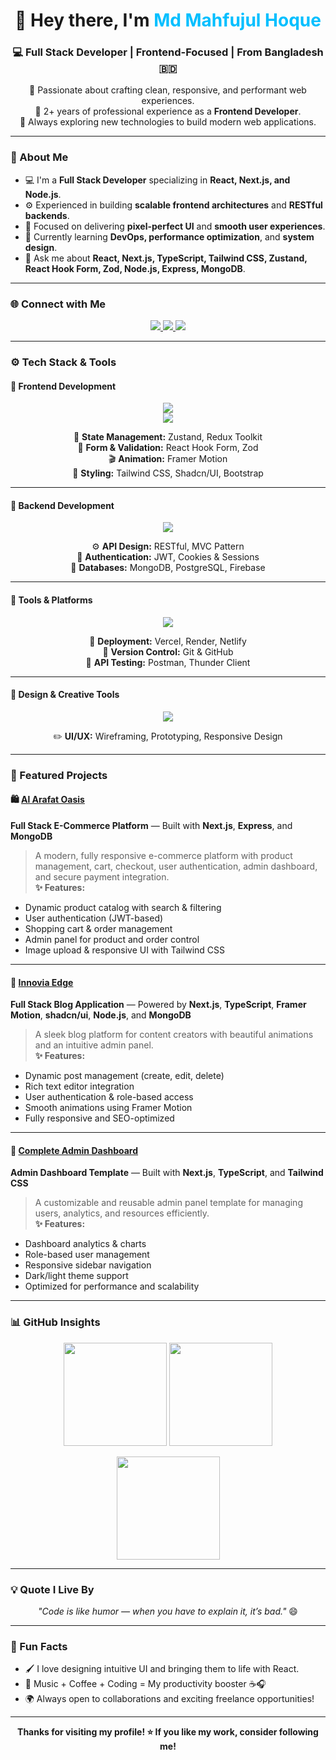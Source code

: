 <h1 align="center">👋 Hey there, I'm <span style="color:#00BFFF;">Md Mahfujul Hoque</span></h1>
<h3 align="center">💻 Full Stack Developer | Frontend-Focused | From Bangladesh 🇧🇩</h3>

<p align="center">
  🌟 Passionate about crafting clean, responsive, and performant web experiences.<br/>
  💼 2+ years of professional experience as a <b>Frontend Developer</b>.<br/>
  🚀 Always exploring new technologies to build modern web applications.
</p>

---

### 🧠 About Me

- 💻 I'm a **Full Stack Developer** specializing in **React, Next.js, and Node.js**.  
- ⚙️ Experienced in building **scalable frontend architectures** and **RESTful backends**.  
- 🎯 Focused on delivering **pixel-perfect UI** and **smooth user experiences**.  
- 🌱 Currently learning **DevOps, performance optimization**, and **system design**.  
- 💬 Ask me about **React, Next.js, TypeScript, Tailwind CSS, Zustand, React Hook Form, Zod, Node.js, Express, MongoDB**.  

---

### 🌐 Connect with Me

<p align="center">
  <a href="mailto:mdmahfujulhoque123@gmail.com" target="_blank">
    <img src="https://img.shields.io/badge/Email-D14836?style=for-the-badge&logo=gmail&logoColor=white"/>
  </a>
  <a href="https://linkedin.com/in/mahfujulhoque" target="_blank">
    <img src="https://img.shields.io/badge/LinkedIn-0077B5?style=for-the-badge&logo=linkedin&logoColor=white"/>
  </a>
  <a href="https://github.com/mahfujulhoque12" target="_blank">
    <img src="https://img.shields.io/badge/GitHub-171515?style=for-the-badge&logo=github&logoColor=white"/>
  </a>
</p>

---

### ⚙️ Tech Stack & Tools

#### 🎨 Frontend Development
<p align="center">
  <img src="https://skillicons.dev/icons?i=html,css,js,ts,react,next,redux,tailwind,bootstrap" /><br/>
  <img src="https://skillicons.dev/icons?i=framer" />
</p>

<p align="center">
  🧩 <b>State Management:</b> Zustand, Redux Toolkit<br/>
  🧾 <b>Form & Validation:</b> React Hook Form, Zod<br/>
  🎬 <b>Animation:</b> Framer Motion<br/>
  🎨 <b>Styling:</b> Tailwind CSS, Shadcn/UI, Bootstrap
</p>

---

#### 🧠 Backend Development
<p align="center">
  <img src="https://skillicons.dev/icons?i=nodejs,express,mongodb,postgres,firebase" />
</p>

<p align="center">
  ⚙️ <b>API Design:</b> RESTful, MVC Pattern<br/>
  🔐 <b>Authentication:</b> JWT, Cookies & Sessions<br/>
  💾 <b>Databases:</b> MongoDB, PostgreSQL, Firebase
</p>

---

#### 🧰 Tools & Platforms
<p align="center">
  <img src="https://skillicons.dev/icons?i=git,github,vercel,postman,vscode,docker" />
</p>

<p align="center">
  🚀 <b>Deployment:</b> Vercel, Render, Netlify<br/>
  🧪 <b>Version Control:</b> Git & GitHub<br/>
  🧱 <b>API Testing:</b> Postman, Thunder Client
</p>

---

#### 🎨 Design & Creative Tools
<p align="center">
  <img src="https://skillicons.dev/icons?i=figma,photoshop,illustrator" />
</p>

<p align="center">
  ✏️ <b>UI/UX:</b> Wireframing, Prototyping, Responsive Design
</p>

---

### 🚀 Featured Projects

#### 🛍️ [Al Arafat Oasis](https://alarafatoasis.com/)
**Full Stack E-Commerce Platform** — Built with **Next.js**, **Express**, and **MongoDB**  
> A modern, fully responsive e-commerce platform with product management, cart, checkout, user authentication, admin dashboard, and secure payment integration.  
**✨ Features:**  
- Dynamic product catalog with search & filtering  
- User authentication (JWT-based)  
- Shopping cart & order management  
- Admin panel for product and order control  
- Image upload & responsive UI with Tailwind CSS  

---

#### 📰 [Innovia Edge](https://innoviaedge.com/)
**Full Stack Blog Application** — Powered by **Next.js**, **TypeScript**, **Framer Motion**, **shadcn/ui**, **Node.js**, and **MongoDB**  
> A sleek blog platform for content creators with beautiful animations and an intuitive admin panel.  
**✨ Features:**  
- Dynamic post management (create, edit, delete)  
- Rich text editor integration  
- User authentication & role-based access  
- Smooth animations using Framer Motion  
- Fully responsive and SEO-optimized  

---

#### 🧭 [Complete Admin Dashboard](https://complete-admin-dashboard.vercel.app/)
**Admin Dashboard Template** — Built with **Next.js**, **TypeScript**, and **Tailwind CSS**  
> A customizable and reusable admin panel template for managing users, analytics, and resources efficiently.  
**✨ Features:**  
- Dashboard analytics & charts  
- Role-based user management  
- Responsive sidebar navigation  
- Dark/light theme support  
- Optimized for performance and scalability  

---

### 📊 GitHub Insights

<p align="center">
  <img src="https://github-readme-stats.vercel.app/api?username=mahfujulhoque12&show_icons=true&theme=radical&hide_border=true" height="165"/>
  <img src="https://github-readme-stats.vercel.app/api/top-langs/?username=mahfujulhoque12&layout=compact&theme=radical&hide_border=true" height="165"/>
</p>

<p align="center">
  <img src="https://github-readme-streak-stats.herokuapp.com/?user=mahfujulhoque12&theme=radical&hide_border=true" height="165"/>
</p>

---

### 💡 Quote I Live By

<p align="center">
  <i>"Code is like humor — when you have to explain it, it’s bad."</i> 😄
</p>

---

### 🧭 Fun Facts
- 🖌️ I love designing intuitive UI and bringing them to life with React.
- 🎵 Music + Coffee + Coding = My productivity booster ☕🎧
- 🌍 Always open to collaborations and exciting freelance opportunities!

---

<p align="center">
  <b>Thanks for visiting my profile! ⭐ If you like my work, consider following me!</b>
</p>
